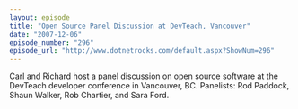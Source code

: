 ```yaml
---
layout: episode
title: "Open Source Panel Discussion at DevTeach, Vancouver"
date: "2007-12-06"
episode_number: "296"
episode_url: "http://www.dotnetrocks.com/default.aspx?ShowNum=296"
---
```


Carl and Richard host a panel discussion on open source software at the DevTeach developer conference in Vancouver, BC. Panelists: Rod Paddock, Shaun Walker, Rob Chartier, and Sara Ford.
